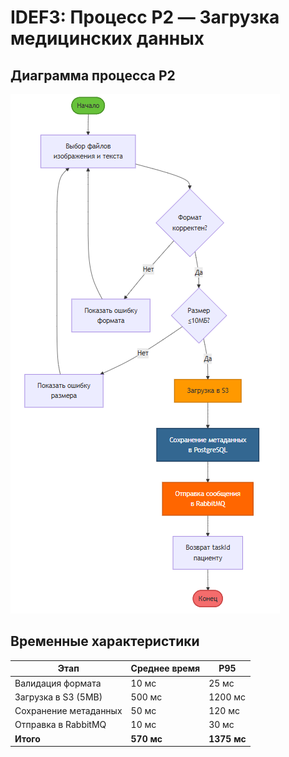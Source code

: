 # IDEF3: Процесс P2 — Загрузка медицинских данных

## Диаграмма процесса P2

![Диаграмма](../img/diagrams/idef3-p2.png)

## Временные характеристики

| Этап | Среднее время | P95 |
|------|---------------|-----|
| Валидация формата | 10 мс | 25 мс |
| Загрузка в S3 (5MB) | 500 мс | 1200 мс |
| Сохранение метаданных | 50 мс | 120 мс |
| Отправка в RabbitMQ | 10 мс | 30 мс |
| **Итого** | **570 мс** | **1375 мс** |

